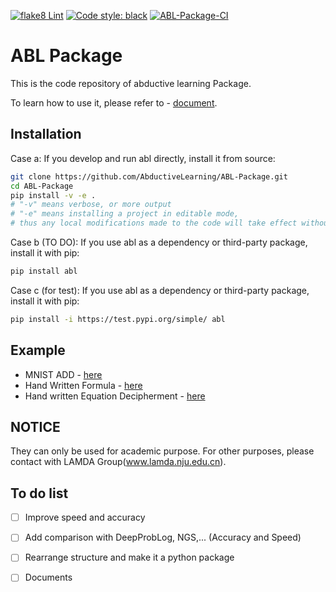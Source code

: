 [![flake8 Lint](https://github.com/AbductiveLearning/ABL-Package/actions/workflows/lint.yaml/badge.svg?branch=Dev)](https://github.com/AbductiveLearning/ABL-Package/actions/workflows/lint.yaml)
[![Code style: black](https://img.shields.io/badge/code%20style-black-000000.svg)](https://github.com/psf/black)
[![ABL-Package-CI](https://github.com/AbductiveLearning/ABL-Package/actions/workflows/build-and-test.yaml/badge.svg?branch=Dev)](https://github.com/AbductiveLearning/ABL-Package/actions/workflows/build-and-test.yaml)

# ABL Package

This is the code repository of abductive learning Package.

To learn how to use it, please refer to - [document](https://www.lamda.nju.edu.cn/abl_test/docs/build/html/Overview/Abductive-Learning.html).

## Installation

Case a: If you develop and run abl directly, install it from source:
```bash 
git clone https://github.com/AbductiveLearning/ABL-Package.git
cd ABL-Package
pip install -v -e .
# "-v" means verbose, or more output
# "-e" means installing a project in editable mode,
# thus any local modifications made to the code will take effect without reinstallation.
```
Case b (TO DO):  If you use abl as a dependency or third-party package, install it with pip:
```bash 
pip install abl
```
Case c (for test):  If you use abl as a dependency or third-party package, install it with pip:
```bash 
pip install -i https://test.pypi.org/simple/ abl
```

## Example 
+ MNIST ADD - [here](https://github.com/AbductiveLearning/ABL-Package/blob/Dev/examples/mnist_add/mnist_add_example.ipynb)
+ Hand Written Formula - [here](https://github.com/AbductiveLearning/ABL-Package/blob/Dev/examples/hwf/hwf_example.ipynb)
+ Hand written Equation Decipherment - [here](https://github.com/AbductiveLearning/ABL-Package/tree/Dev/examples/hed)

## NOTICE 
They can only be used for academic purpose. For other purposes, please contact with LAMDA Group(www.lamda.nju.edu.cn).

## To do list 

- [ ] Improve speed and accuracy
- [ ] Add comparison with DeepProbLog, NGS,... (Accuracy and Speed)
- [ ] Rearrange structure and make it a python package
- [ ] Documents

